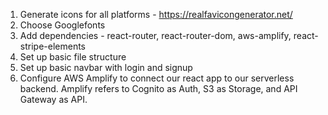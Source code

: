 1. Generate icons for all platforms - https://realfavicongenerator.net/
2. Choose Googlefonts
3. Add dependencies - react-router, react-router-dom, aws-amplify, react-stripe-elements
4. Set up basic file structure
5. Set up basic navbar with login and signup
6. Configure AWS Amplify to connect our react app to our serverless backend. Amplify refers to Cognito as Auth, S3 as Storage, and API Gateway as API.